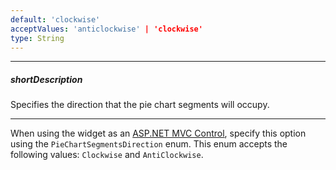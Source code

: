 ```yaml
---
default: 'clockwise'
acceptValues: 'anticlockwise' | 'clockwise'
type: String
---
```

---
##### shortDescription
Specifies the direction that the pie chart segments will occupy.

---
When using the widget as an [ASP.NET MVC Control](/concepts/35%20ASP.NET%20MVC%20Controls/20%20Fundamentals '/Documentation/Guide/ASP.NET_MVC_Controls/Fundamentals/'), specify this option using the `PieChartSegmentsDirection` enum. This enum accepts the following values: `Clockwise` and `AntiClockwise`.